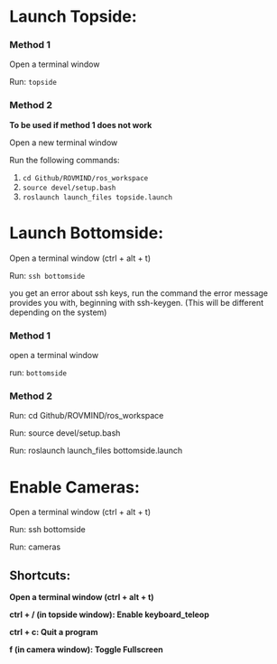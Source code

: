 # Launch Topside:

### Method 1

Open a terminal window

Run: `topside`

### Method 2
**To be used if method 1 does not work**

Open a new terminal window

Run the following commands:
1. `cd Github/ROVMIND/ros_workspace`
2. `source devel/setup.bash`
3. `roslaunch launch_files topside.launch`

# Launch Bottomside:

Open a terminal window (ctrl + alt + t)

Run: `ssh bottomside`

you get an error about ssh keys, run the command the error message provides you with, beginning with ssh-keygen. (This will be different depending on the system)

### Method 1

open a terminal window

run: `bottomside`

### Method 2

Run: cd Github/ROVMIND/ros_workspace

Run: source devel/setup.bash

Run: roslaunch launch_files bottomside.launch

# Enable Cameras:

Open a terminal window (ctrl + alt + t)

Run: ssh bottomside

Run: cameras

## Shortcuts:

**Open a terminal window (ctrl + alt + t)**

**ctrl + / (in topside window): Enable keyboard_teleop**

**ctrl + c: Quit a program**

**f (in camera window): Toggle Fullscreen**
